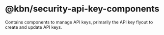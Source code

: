 # @kbn/security-api-key-components

Contains components to manage API keys, primarily the API key flyout to create and update API keys.
